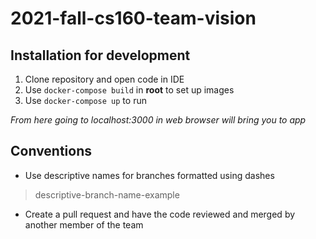 # 2021-fall-cs160-team-vision
## Installation for development
1. Clone repository and open code in IDE
2. Use `docker-compose build` in **root** to set up images
3. Use `docker-compose up` to run

*From here going to localhost:3000 in web browser will bring you to app*

## Conventions
- Use descriptive names for branches formatted using dashes
> descriptive-branch-name-example
- Create a pull request and have the code reviewed and merged by another member of the team
